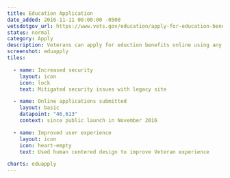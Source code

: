```yaml
---
title: Education Application
date_added: 2016-11-11 00:00:00 -0500
vetsdotgov_url: https://www.vets.gov/education/apply-for-education-benefits/
status: normal
category: Apply
description: Veterans can apply for eduction benefits online using any mobile device
screenshot: eduapply
tiles:

  - name: Increased security
    layout: icon
    icon: lock
    text: Mitigated security issues with legacy site

  - name: Online applications submitted
    layout: basic
    datapoint: "46,613"
    context: since public launch in November 2016

  - name: Improved user experience
    layout: icon
    icon: heart-empty
    text: Used human centered design to improve Veteran experience

charts: eduapply
---
```

